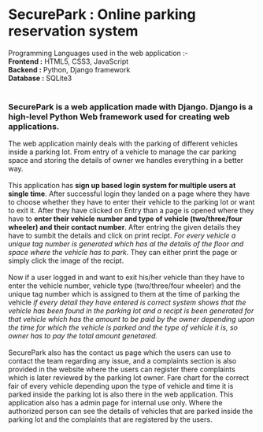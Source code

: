 # SecurePark : Online parking reservation system
Programming Languages used in the web application :- <br />
**Frontend :** HTML5, CSS3, JavaScript <br />
**Backend :** Python, Django framework <br />
**Database :** SQLite3 <br />
<br />
### SecurePark is a web application made with Django. Django is a high-level Python Web framework used for creating web applications.<br />
The web application mainly deals with the parking of different vehicles inside a parking lot. From entry of a vehicle to manage the car parking space and storing the details of owner we handles everything in a better way.
<br />
<br />
This application has **sign up based login system for multiple users at single time**. After successful login they landed on a page where they have to choose whether they have to enter their vehicle to the
parking lot or want to exit it. After they have clicked on Entry than a page is opened where they have to **enter their vehicle number and type of vehicle (two/three/four wheeler) and their contact number**.
After entring the given details they have to sumbit the details and click on print recipt. _For every vehicle a unique tag number is generated which has al the details of the floor and space where the vehicle has to park_.
They can either print the page or simply click the image of the recipt.
<br />
<br />
Now if a user logged in and want to exit his/her vehicle than they have to enter the vehicle number, vehicle type (two/three/four wheeler) and the unique tag number which is assigned to them at the time of parking the vehicle
_if every detail they have entered is correct system shows that the vehicle has been found in the parking lot and a recipt is been generated for that vehicle which has the amount to be paid by the owner depending upon the time for which the 
vehicle is parked and the type of vehicle it is, so owner has to pay the total amount genetared._
<br />
<br />
SecurePark also has the contact us page which the users can use to contact the team regarding any issue, and a complaints section is also provided in the website where the users can register there complaints which is later reviewed by the parking lot owner.
Fare chart for the correct fair of every vehicle depending upon the type of vehicle and time it is parked inside the parking lot is also there in the web application.
This application also has a admin page for internal use only. Where the authorized person can see the details of vehicles that are parked inside the parking lot and the complaints that are registered by the users.
<br />
<br />
